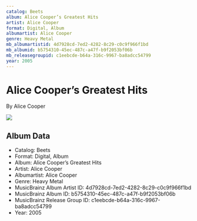 ```yaml
---
catalog: Beets
album: Alice Cooper’s Greatest Hits
artist: Alice Cooper
format: Digital, Album
albumartist: Alice Cooper
genre: Heavy Metal
mb_albumartistid: 4d7928cd-7ed2-4282-8c29-c0c9f966f1bd
mb_albumid: b5754310-45ec-487c-a47f-b9f2053bf06b
mb_releasegroupid: c1eebcde-b64a-316c-9967-ba8adcc54799
year: 2005
---
```


# Alice Cooper’s Greatest Hits

By Alice Cooper

![](../../assets/beetscovers/Alice_Cooper-Alice_Cooper’s_Greatest_Hits.jpg)

## Album Data

- Catalog: Beets
- Format: Digital, Album
- Album: Alice Cooper’s Greatest Hits
- Artist: Alice Cooper
- Albumartist: Alice Cooper
- Genre: Heavy Metal
- MusicBrainz Album Artist ID: 4d7928cd-7ed2-4282-8c29-c0c9f966f1bd
- MusicBrainz Album ID: b5754310-45ec-487c-a47f-b9f2053bf06b
- MusicBrainz Release Group ID: c1eebcde-b64a-316c-9967-ba8adcc54799
- Year: 2005

